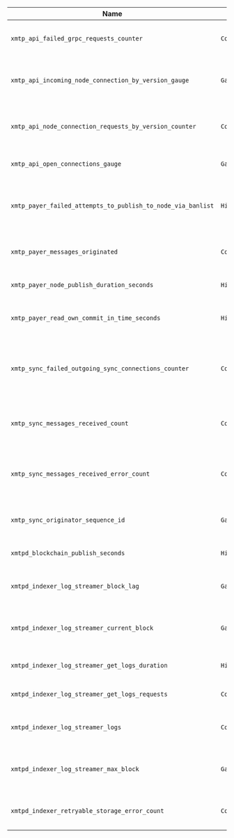 | Name | Type | Description | File |
|------|------|-------------|------|
| `xmtp_api_failed_grpc_requests_counter` | `Counter` | Number of failed GRPC requests by code | `pkg/metrics/api.go` |
| `xmtp_api_incoming_node_connection_by_version_gauge` | `Gauge` | Number of incoming node connections by version | `pkg/metrics/api.go` |
| `xmtp_api_node_connection_requests_by_version_counter` | `Counter` | Number of incoming node connections by version | `pkg/metrics/api.go` |
| `xmtp_api_open_connections_gauge` | `Gauge` | Number of open API connections | `pkg/metrics/api.go` |
| `xmtp_payer_failed_attempts_to_publish_to_node_via_banlist` | `Histogram` | Number of failed attempts to publish to a node via banlist | `pkg/metrics/payer.go` |
| `xmtp_payer_messages_originated` | `Counter` | Number of messages originated by the payer. | `pkg/metrics/payer.go` |
| `xmtp_payer_node_publish_duration_seconds` | `Histogram` | Duration of the node publish call | `pkg/metrics/payer.go` |
| `xmtp_payer_read_own_commit_in_time_seconds` | `Histogram` | Read your own commit duration in seconds | `pkg/metrics/payer.go` |
| `xmtp_sync_failed_outgoing_sync_connections_counter` | `Counter` | Counter of total number of failed outgoing sync connection attempts | `pkg/metrics/sync.go` |
| `xmtp_sync_messages_received_count` | `Counter` | Count of messages received from the originator | `pkg/metrics/sync.go` |
| `xmtp_sync_messages_received_error_count` | `Counter` | Count of failed/errored messages received from the originator | `pkg/metrics/sync.go` |
| `xmtp_sync_originator_sequence_id` | `Gauge` | Last synced sequence id of the originator | `pkg/metrics/sync.go` |
| `xmtpd_blockchain_publish_seconds` | `Histogram` | Duration of the get logs call | `pkg/metrics/blockchain.go` |
| `xmtpd_indexer_log_streamer_block_lag` | `Gauge` | Lag between current block and max block | `pkg/metrics/indexer.go` |
| `xmtpd_indexer_log_streamer_current_block` | `Gauge` | Current block being processed by the log streamer | `pkg/metrics/indexer.go` |
| `xmtpd_indexer_log_streamer_get_logs_duration` | `Histogram` | Duration of the get logs call | `pkg/metrics/indexer.go` |
| `xmtpd_indexer_log_streamer_get_logs_requests` | `Counter` | Number of get logs requests | `pkg/metrics/indexer.go` |
| `xmtpd_indexer_log_streamer_logs` | `Counter` | Number of logs found by the log streamer | `pkg/metrics/indexer.go` |
| `xmtpd_indexer_log_streamer_max_block` | `Gauge` | Max block on the chain to be processed by the log streamer | `pkg/metrics/indexer.go` |
| `xmtpd_indexer_retryable_storage_error_count` | `Counter` | Number of retryable storage errors | `pkg/metrics/indexer.go` |
